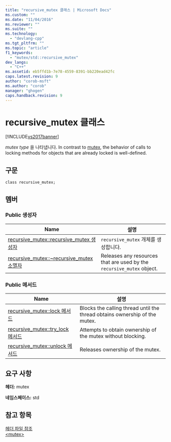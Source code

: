 ```yaml
---
title: "recursive_mutex 클래스 | Microsoft Docs"
ms.custom: ""
ms.date: "11/04/2016"
ms.reviewer: ""
ms.suite: ""
ms.technology: 
  - "devlang-cpp"
ms.tgt_pltfrm: ""
ms.topic: "article"
f1_keywords: 
  - "mutex/std::recursive_mutex"
dev_langs: 
  - "C++"
ms.assetid: eb5ffd1b-7e78-4559-8391-bb220ead42fc
caps.latest.revision: 9
author: "corob-msft"
ms.author: "corob"
manager: "ghogen"
caps.handback.revision: 9
---
```

# recursive_mutex 클래스
[!INCLUDE[vs2017banner](../assembler/inline/includes/vs2017banner.md)]

*mutex type* 을 나타냅니다.  In contrast to [mutex](../standard-library/mutex-class-stl.md), the behavior of calls to locking methods for objects that are already locked is well\-defined.  
  
## 구문  
  
```  
class recursive_mutex;  
```  
  
## 멤버  
  
### Public 생성자  
  
|Name|설명|  
|----------|--------|  
|[recursive\_mutex::recursive\_mutex 생성자](../Topic/recursive_mutex::recursive_mutex%20Constructor.md)|`recursive_mutex` 개체를 생성합니다.|  
|[recursive\_mutex::~recursive\_mutex 소멸자](../Topic/recursive_mutex::~recursive_mutex%20Destructor.md)|Releases any resources that are used by the `recursive_mutex` object.|  
  
### Public 메서드  
  
|Name|설명|  
|----------|--------|  
|[recursive\_mutex::lock 메서드](../Topic/recursive_mutex::lock%20Method.md)|Blocks the calling thread until the thread obtains ownership of the mutex.|  
|[recursive\_mutex::try\_lock 메서드](../Topic/recursive_mutex::try_lock%20Method.md)|Attempts to obtain ownership of the mutex without blocking.|  
|[recursive\_mutex::unlock 메서드](../Topic/recursive_mutex::unlock%20Method.md)|Releases ownership of the mutex.|  
  
## 요구 사항  
 **헤더:** mutex  
  
 **네임스페이스:** std  
  
## 참고 항목  
 [헤더 파일 참조](../standard-library/cpp-standard-library-header-files.md)   
 [\<mutex\>](../standard-library/mutex.md)